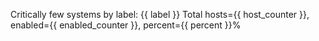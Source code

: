 Сritically few systems by label: {{ label }}
Total hosts={{ host_counter }}, enabled={{ enabled_counter }}, percent={{ percent }}%